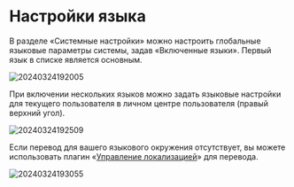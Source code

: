# Настройки языка

<PluginInfo name="system-settings"></PluginInfo>

В разделе «Системные настройки» можно настроить глобальные языковые параметры системы, задав «Включенные языки». Первый язык в списке является основным.

![20240324192005](https://static-docs.nocobase.com/20240324192005.png)

При включении нескольких языков можно задать языковые настройки для текущего пользователя в личном центре пользователя (правый верхний угол).

![20240324192509](https://static-docs.nocobase.com/20240324192509.png)

Если перевод для вашего языкового окружения отсутствует, вы можете использовать плагин «[Управление локализацией](/handbook/localization-management)» для перевода.

![20240324193055](https://static-docs.nocobase.com/20240324193055.png)